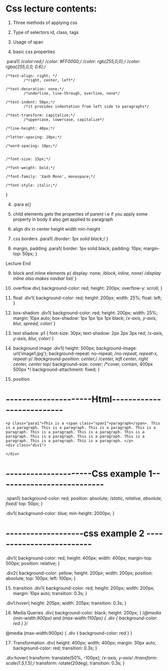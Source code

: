 # Css lecture contents:

1. Three methods of applying css

2. Type of selectors
		id, class, tags

3. Usage of span

4. basic css properties

.para1{
	/*color:red;*/
	/*color: #FF0000;*/
	/*color: rgb(255,0,0);*/
	/*color: rgba(255,0,0, 0.6);*/

	/*text-align: right; */
			/*right, center, left*/

	/*text-decoration: none;*/
			/*underline, line-through, overline, none*/

	/*text-indent: 50px;*/
			/*it provides indentation from left side to paragraphs*/

	/*text-transform: capitalize;*/
			/*uppercase, lowercase, capitalize*/

	/*line-height: 40px;*/

	/*letter-spacing: 10px;*/

	/*word-spacing: 10px;*/


	/*font-size: 15px;*/
	
	/*font-weight: bold;*/
	
	/*font-family: 'Xanh Mono', monospace;*/

	/*font-style: italic;*/

}

4. .para a{}
5. child elements gets the properties of parent i.e if you apply some property in body it also get applied to paragraph

6. align div in center
	height
	width
	min-height		
 
 7. css borders
 	.para1{
		/*border: 1px solid black;*/
	}

8. margin, padding
.para1{
	border: 1px solid black;
	padding: 10px;
	margin-top: 50px;
}

Lecture End

9. block and inline elements
p{
	display: none;
		/*block, inline, none*/
		/*display inline also makes navbar list*/
}

10. overflow
div{
	background-color: red;
	height: 200px;
	overflow-y: scroll;
}

11. float
.div1{
	background-color: red;
	height: 200px;
	width: 25%;
	float: left;
}



12. box-shadom
.div1{
	background-color: red;
	height: 200px;
	width: 25%;
	margin: 10px auto;
	box-shadow: 1px 1px 1px 1px black;
		/*x-axis, y-axis, blur, spread, color*/
}

12. text shadow
.p1 {
    font-size: 30px;
    text-shadow: 2px 2px 3px red;
    	/*x-axis, y-axis, blur, color*/
}

13. background image
.div1{
	height: 500px;
	background-image: url('image1.jpg');
	background-repeat: no-repeat;
		 /*no-repeat, repeat-x, repeat-y*/
	/*background-position: center;*/
		/*center, left center, right center, center top*/
	background-size: cover;
		/*cover, contain, 400px 500px */
	background-attachment: fixed;
}


14. position
# ---------------------Html--------------------------
	<p class="para1">This is a <span class="span1">paragraph</span>. This is a paragraph. This is a paragraph. This is a paragraph. This is a paragraph. This is a paragraph. This is a paragraph. This is a paragraph. This is a paragraph. This is a paragraph. This is a paragraph. This is a paragraph. This is a paragraph. </p>
	<div class="div1">
		
	</div>
# ---------------------Css example 1--------------------------
.span1{
	background-color: red;
	position: absolute;
		/*static, relative, absolute, fixed*/
	top: 50px;
}

.div1{
	background-color: blue;
	min-height: 2000px;
}

# -------------------css example 2 -------------------------
.div1{
	background-color: red;
	height: 400px;
	width: 400px;
	margin-top: 500px;
	position: relative;
}

.div2{
	background-color: yellow;
	height: 200px;
	width: 200px;
	position: absolute;
	top: 100px;
	left: 100px;
}


15. transition
.div1{
	background-color: red;
	height: 200px;
	width: 200px;
	margin: 10px auto; 
	transition: 0.3s;
}

.div1:hover{
	height: 205px;
	width: 205px;
	transition: 0.3s;
}

16. Media Queries
.div{
	background-color: black;
	height: 200px;
}
/*@media (min-width:900px) and (max-width:1100px) {
    .div {
        background-color: red
    }
}​*/

@media (max-width:900px) {
    .div {
        background-color: red
    }
}​

17. Transformation
.div{
	height: 400px;
	width: 400px;
	margin: 30px auto;
	background-color: red;
	transition: 0.3s;
}

.div:hover{
	transform: translate(50%, -100px);
		/*x-axis, y-axis*/
	/*transform: scale(1.5,1.5);*/
	transform: rotate(20deg);
	transition: 0.3s;
}